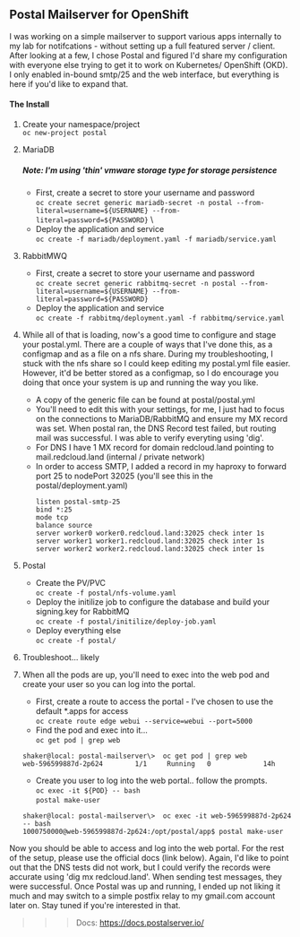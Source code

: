 ## Postal Mailserver for OpenShift

I was working on a simple mailserver to support various apps internally to my lab for notifcations - without setting up a full featured server / client. After looking at a few, I chose Postal and figured I'd share my configuration with everyone else trying to get it to work on Kubernetes/ OpenShift (OKD). I only enabled in-bound smtp/25 and the web interface, but everything is here if you'd like to expand that. 

#### The Install
1. Create your namespace/project \
`oc new-project postal`

2. MariaDB 
    ##### Note: I'm using 'thin' vmware storage type for storage persistence
    - First, create a secret to store your username and password \
    `oc create secret generic mariadb-secret -n postal --from-literal=username=${USERNAME} --from-literal=password=${PASSWORD}` \
    - Deploy the application and service \
    `oc create -f mariadb/deployment.yaml -f mariadb/service.yaml`

3. RabbitMWQ
    - First, create a secret to store your username and password \
    `oc create secret generic rabbitmq-secret -n postal --from-literal=username=${USERNAME} --from-literal=password=${PASSWORD}`
    - Deploy the application and service \
    `oc create -f rabbitmq/deployment.yaml -f rabbitmq/service.yaml` 

4. While all of that is loading, now's a good time to configure and stage your postal.yml.
   There are a couple of ways that I've done this, as a configmap and as a file on a nfs share. During my troubleshooting, I stuck with the nfs share so I could keep editing my postal.yml file easier.  However, it'd be better stored as a configmap, so I do encourage you doing that once your system is up and running the way you like.

     - A copy of the generic file can be found at postal/postal.yml
     - You'll need to edit this with your settings, for me, I just had to focus on the connections to MariaDB/RabbitMQ and ensure my MX record was set. When postal ran, the DNS Record test failed, but routing mail was successful. I was able to verify everyting using 'dig'.
     - For DNS I have 1 MX record for domain redcloud.land pointing to mail.redcloud.land (internal / private network)
     - In order to access SMTP, I added a record in my haproxy to forward port 25 to nodePort 32025 (you'll see this in the postal/deployment.yaml)
        ```
        listen postal-smtp-25            
        bind *:25              
        mode tcp                   
        balance source            
        server worker0 worker0.redcloud.land:32025 check inter 1s
        server worker1 worker1.redcloud.land:32025 check inter 1s
        server worker2 worker2.redcloud.land:32025 check inter 1s
        ```
5. Postal
   - Create the PV/PVC \
   `oc create -f postal/nfs-volume.yaml`
   - Deploy the initilize job to configure the database and build your signing.key for RabbitMQ \
   `oc create -f postal/initilize/deploy-job.yaml`
    - Deploy everything else \
    `oc create -f postal/`

6. Troubleshoot... likely

7. When all the pods are up, you'll need to exec into the web pod and create your user so you can log into the portal.
    - First, create a route to access the portal - I've chosen to use the default *.apps for access \
    `oc create route edge webui --service=webui --port=5000`
    - Find the pod and exec into it... \
    `oc get pod | grep web`
    ```
    shaker@local: postal-mailserver\>  oc get pod | grep web
    web-596599887d-2p624        1/1     Running   0             14h
    ```
    - Create you user to log into the web portal.. follow the prompts. \
    `oc exec -it ${POD} -- bash` \
    `postal make-user`
    ```
    shaker@local: postal-mailserver\>  oc exec -it web-596599887d-2p624 -- bash
    1000750000@web-596599887d-2p624:/opt/postal/app$ postal make-user
    ```
Now you should be able to access and log into the web portal. For the rest of the setup, please use the official docs (link below).
Again, I'd like to point out that the DNS tests did not work, but I could verify the records were accurate using 'dig mx redcloud.land'. When sending test messages, they were successful. Once Postal was up and running, I ended up not liking it much and may switch to a simple postfix relay to my gmail.com account later on. Stay tuned if you're interested in that.

>>> Docs: https://docs.postalserver.io/



